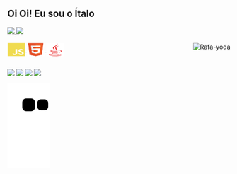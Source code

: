 ## Oi Oi! Eu sou o Ítalo 
 <div>
  <a href="https://github.com/Efipee">
  <img height="180em" src="https://github-readme-stats.vercel.app/api?username=efipee&show_icons=true&theme=tokyonight&include_all_commits=true&count_private=true"/>
  <img height="180em" src="https://github-readme-stats.vercel.app/api/top-langs/?username=efipee&layout=compact&langs_count=16&theme=tokyonight"/>
</div>
<div style="display: inline_block"><br>
  <img align="center" alt="Efipee-Js" height="30" width="40" src="https://raw.githubusercontent.com/devicons/devicon/master/icons/javascript/javascript-plain.svg">
  <img align="center" alt="Efipee-HTML" height="30" width="40" src="https://raw.githubusercontent.com/devicons/devicon/master/icons/html5/html5-original.svg">
  <img align="center" alt="Efipee-java" height="30" width="40" src="https://raw.githubusercontent.com/devicons/devicon/master/icons/java/java-plain.svg">
  <img align="right" alt="Rafa-yoda" src="https://media.discordapp.net/attachments/842848806520356925/853674912496353285/Sem-Titulo-2.png?width=115&height=115">
</div>
  
  ##
 
<div> 
  <a href="https://www.youtube.com/channel/UC1X9ywIK-C_m9rCtqJvKgrQ" target="_blank"><img src="https://img.shields.io/badge/-Youtube-%23EA4335?style=for-the-badge&logo=youtube&logoColor=white" target="_blank"></a>
  <a href="https://instagram.com/Efipeex" target="_blank"><img src="https://img.shields.io/badge/-Instagram-%23E4405F?style=for-the-badge&logo=instagram&logoColor=white" target="_blank"></a>
  <a href = "mailto: theefipe@gmail.com"><img src="https://img.shields.io/badge/-Gmail-%23333?style=for-the-badge&logo=gmail&logoColor=white" target="_blank"></a>
  <a href="https://www.linkedin.com/in/italoo/?locale=pt_BR" target="_blank"><img src="https://img.shields.io/badge/-LinkedIn-%230077B5?style=for-the-badge&logo=linkedin&logoColor=white" target="_blank"></a> 
 
  ![Snake animation](https://github.com/rafaballerini/rafaballerini/blob/output/github-contribution-grid-snake.svg)
 
</div>
